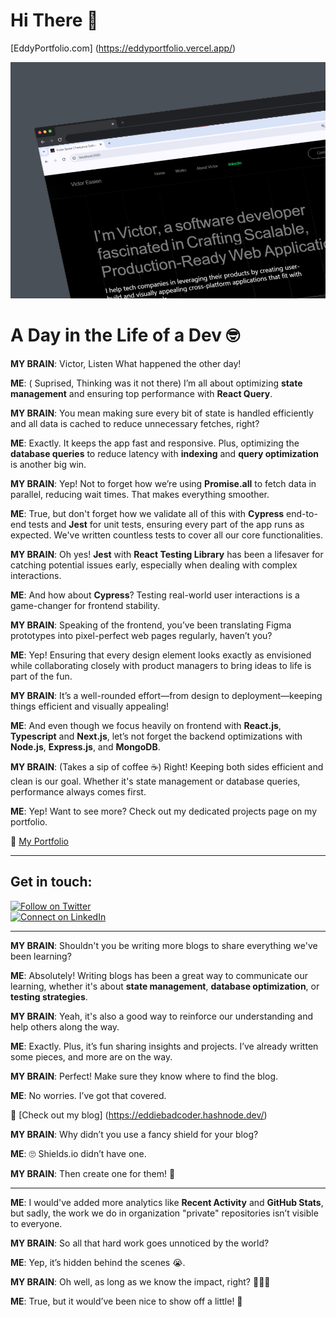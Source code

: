 # Hi There 👋

[EddyPortfolio.com] (https://eddyportfolio.vercel.app/)

![Project Screenshot](/image.jpeg)


# A Day in the Life of a Dev 🤓

**MY BRAIN**: Victor, Listen What happened the other day!

**ME**: ( Suprised, Thinking was it not there) I’m all about optimizing **state management** and ensuring top performance with **React Query**.

**MY BRAIN**: You mean making sure every bit of state is handled efficiently and all data is cached to reduce unnecessary fetches, right?

**ME**: Exactly. It keeps the app fast and responsive. Plus, optimizing the **database queries** to reduce latency with **indexing** and **query optimization** is another big win.

**MY BRAIN**: Yep! Not to forget how we’re using **Promise.all** to fetch data in parallel, reducing wait times. That makes everything smoother.

**ME**: True, but don't forget how we validate all of this with **Cypress** end-to-end tests and **Jest** for unit tests, ensuring every part of the app runs as expected. We've written countless tests to cover all our core functionalities.

**MY BRAIN**: Oh yes! **Jest** with **React Testing Library** has been a lifesaver for catching potential issues early, especially when dealing with complex interactions.

**ME**: And how about **Cypress**? Testing real-world user interactions is a game-changer for frontend stability.

**MY BRAIN**: Speaking of the frontend, you’ve been translating Figma prototypes into pixel-perfect web pages regularly, haven’t you?

**ME**: Yep! Ensuring that every design element looks exactly as envisioned while collaborating closely with product managers to bring ideas to life is part of the fun.

**MY BRAIN**: It’s a well-rounded effort—from design to deployment—keeping things efficient and visually appealing!

**ME**: And even though we focus heavily on frontend with **React.js**, **Typescript** and **Next.js**, let’s not forget the backend optimizations with **Node.js**, **Express.js**, and **MongoDB**.

**MY BRAIN**: (Takes a sip of coffee ☕) Right! Keeping both sides efficient and clean is our goal. Whether it's state management or database queries, performance always comes first.

**ME**: Yep! Want to see more? Check out my dedicated projects page on my portfolio.

🔗 [My Portfolio](https://eddyportfolio.vercel.app/)

---

## Get in touch:

[![Follow on Twitter](https://img.shields.io/twitter/follow/yourTwitterHandle?style=social)](https://twitter.com/edidiesky)  
[![Connect on LinkedIn](https://img.shields.io/badge/Connect-LinkedIn-blue)](https://linkedin.com/in/victorezekielessien)


---

**MY BRAIN**: Shouldn't you be writing more blogs to share everything we've been learning?

**ME**: Absolutely! Writing blogs has been a great way to communicate our learning, whether it's about **state management**, **database optimization**, or **testing strategies**.

**MY BRAIN**: Yeah, it's also a good way to reinforce our understanding and help others along the way.

**ME**: Exactly. Plus, it’s fun sharing insights and projects. I’ve already written some pieces, and more are on the way.

**MY BRAIN**: Perfect! Make sure they know where to find the blog.

**ME**: No worries. I’ve got that covered.


🔗 [Check out my blog] (https://eddiebadcoder.hashnode.dev/) 

**MY BRAIN**: Why didn’t you use a fancy shield for your blog?

**ME**: 🙄 Shields.io didn’t have one.

**MY BRAIN**: Then create one for them! 😤

---
**ME**: I would've added more analytics like **Recent Activity** and **GitHub Stats**, but sadly, the work we do in organization "private" repositories isn’t visible to everyone.

**MY BRAIN**: So all that hard work goes unnoticed by the world?

**ME**: Yep, it’s hidden behind the scenes 😭.

**MY BRAIN**: Oh well, as long as we know the impact, right? 🤷🏽‍♂️

**ME**: True, but it would’ve been nice to show off a little! 😤

